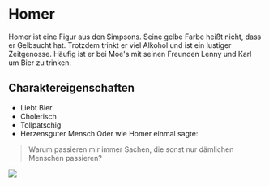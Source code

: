 # Homer
Homer ist eine Figur aus den Simpsons. Seine gelbe Farbe heißt nicht, dass er Gelbsucht hat. Trotzdem trinkt er viel Alkohol und ist ein lustiger Zeitgenosse. Häufig ist er bei Moe's mit seinen Freunden Lenny und Karl um Bier zu trinken.
## Charaktereigenschaften
* Liebt Bier
* Cholerisch
* Tollpatschig
* Herzensguter Mensch
Oder wie Homer einmal sagte:
> Warum passieren mir immer Sachen, 
> die sonst nur dämlichen Menschen passieren?
<img src="https://cdn.pixabay.com/photo/2017/01/24/23/59/homer-2006749_960_720.jpg"/>
